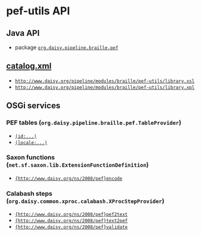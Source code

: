 # pef-utils API

## Java API

- package <a href="java/org/daisy/pipeline/braille/pef/" class="apidoc">`org.daisy.pipeline.braille.pef`</a>

## <a href="resources/META-INF/catalog.xml" class="source">catalog.xml</a>

- <a href="resources/xml/library.xsl" class="apidoc">`http://www.daisy.org/pipeline/modules/braille/pef-utils/library.xsl`</a>
- <a href="resources/xml/library.xpl" class="apidoc">`http://www.daisy.org/pipeline/modules/braille/pef-utils/library.xpl`</a>

## OSGi services

### PEF tables (`org.daisy.pipeline.braille.pef.TableProvider`)

- [`(id:...)`](java/org/daisy/pipeline/braille/pef/impl/BrailleUtilsTableCatalog.java)
- [`(locale:...)`](java/org/daisy/pipeline/braille/pef/impl/LocaleBasedTableProvider.java)

### Saxon functions (`net.sf.saxon.lib.ExtensionFunctionDefinition`)

- [`{http://www.daisy.org/ns/2008/pef}encode`](java/org/daisy/pipeline/braille/pef/saxon/impl/EncodeDefinition.java)

### Calabash steps (`org.daisy.common.xproc.calabash.XProcStepProvider`)

- [`{http://www.daisy.org/ns/2008/pef}pef2text`](java/org/daisy/pipeline/braille/pef/calabash/impl/PEF2TextStep.java)
- [`{http://www.daisy.org/ns/2008/pef}text2pef`](java/org/daisy/pipeline/braille/pef/calabash/impl/Text2PEFStep.java)
- [`{http://www.daisy.org/ns/2008/pef}validate`](java/org/daisy/pipeline/braille/pef/calabash/impl/ValidateStep.java)



<link rev="dp2:doc" href="./"/>
<link rel="rdf:type" href="http://www.daisy.org/ns/pipeline/apidoc"/>
